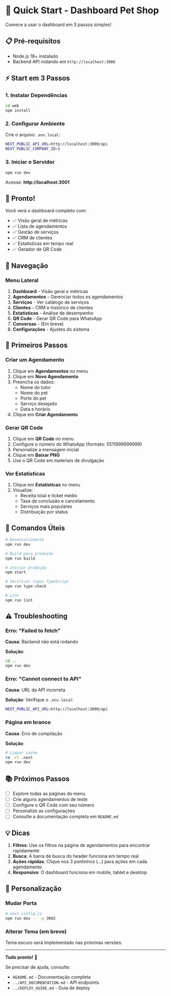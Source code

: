 # 🚀 Quick Start - Dashboard Pet Shop

Comece a usar o dashboard em 3 passos simples!

## 📋 Pré-requisitos

- Node.js 18+ instalado
- Backend API rodando em `http://localhost:3000`

## ⚡ Start em 3 Passos

### 1. Instalar Dependências

```bash
cd web
npm install
```

### 2. Configurar Ambiente

Crie o arquivo `.env.local`:

```bash
NEXT_PUBLIC_API_URL=http://localhost:3000/api
NEXT_PUBLIC_COMPANY_ID=1
```

### 3. Iniciar o Servidor

```bash
npm run dev
```

Acesse: **http://localhost:3001**

## 🎉 Pronto!

Você verá o dashboard completo com:

- ✅ Visão geral de métricas
- ✅ Lista de agendamentos
- ✅ Gestão de serviços
- ✅ CRM de clientes
- ✅ Estatísticas em tempo real
- ✅ Gerador de QR Code

## 📱 Navegação

### Menu Lateral

1. **Dashboard** - Visão geral e métricas
2. **Agendamentos** - Gerenciar todos os agendamentos
3. **Serviços** - Ver catálogo de serviços
4. **Clientes** - CRM e histórico de clientes
5. **Estatísticas** - Análise de desempenho
6. **QR Code** - Gerar QR Code para WhatsApp
7. **Conversas** - (Em breve)
8. **Configurações** - Ajustes do sistema

## 🎯 Primeiros Passos

### Criar um Agendamento

1. Clique em **Agendamentos** no menu
2. Clique em **Novo Agendamento**
3. Preencha os dados:
   - Nome do tutor
   - Nome do pet
   - Porte do pet
   - Serviço desejado
   - Data e horário
4. Clique em **Criar Agendamento**

### Gerar QR Code

1. Clique em **QR Code** no menu
2. Configure o número do WhatsApp (formato: 5511999999999)
3. Personalize a mensagem inicial
4. Clique em **Baixar PNG**
5. Use o QR Code em materiais de divulgação

### Ver Estatísticas

1. Clique em **Estatísticas** no menu
2. Visualize:
   - Receita total e ticket médio
   - Taxa de conclusão e cancelamento
   - Serviços mais populares
   - Distribuição por status

## 🔧 Comandos Úteis

```bash
# Desenvolvimento
npm run dev

# Build para produção
npm run build

# Iniciar produção
npm start

# Verificar tipos TypeScript
npm run type-check

# Lint
npm run lint
```

## ⚠️ Troubleshooting

### Erro: "Failed to fetch"

**Causa**: Backend não está rodando

**Solução**:
```bash
cd ..
npm run dev
```

### Erro: "Cannot connect to API"

**Causa**: URL da API incorreta

**Solução**: Verifique o `.env.local`:
```bash
NEXT_PUBLIC_API_URL=http://localhost:3000/api
```

### Página em branco

**Causa**: Erro de compilação

**Solução**:
```bash
# Limpar cache
rm -rf .next
npm run dev
```

## 📚 Próximos Passos

- [ ] Explore todas as páginas do menu
- [ ] Crie alguns agendamentos de teste
- [ ] Configure o QR Code com seu número
- [ ] Personalize as configurações
- [ ] Consulte a documentação completa em `README.md`

## 💡 Dicas

1. **Filtros**: Use os filtros na página de agendamentos para encontrar rapidamente
2. **Busca**: A barra de busca do header funciona em tempo real
3. **Ações rápidas**: Clique nos 3 pontinhos (...) para ações em cada agendamento
4. **Responsivo**: O dashboard funciona em mobile, tablet e desktop

## 🎨 Personalização

### Mudar Porta

```bash
# next.config.js
npm run dev -- -p 3002
```

### Alterar Tema (em breve)

Tema escuro será implementado nas próximas versões.

---

**Tudo pronto!** 🚀

Se precisar de ajuda, consulte:
- `README.md` - Documentação completa
- `../API_DOCUMENTATION.md` - API endpoints
- `../DEPLOY_GUIDE.md` - Guia de deploy
